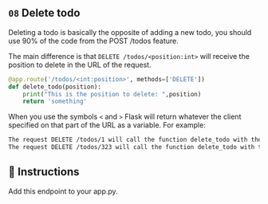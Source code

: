 ## `08` Delete todo

Deleting a todo is basically the opposite of adding a new todo, you should use 90% of the code from the POST /todos feature.

The main difference is that `DELETE /todos/<position:int>` will receive the position to delete in the URL of the request.

```python
@app.route('/todos/<int:position>', methods=['DELETE'])
def delete_todo(position):
    print("This is the position to delete: ",position)
    return 'something'
```

When you use the symbols `<` and `>` Flask will return whatever the client specified on that part of the URL as a variable. For example:

```txt
The request DELETE /todos/1 will call the function delete_todo with the variable position == 1
The request DELETE /todos/323 will call the function delete_todo with the variable position == 323
```

## 📝 Instructions

Add this endpoint to your app.py.